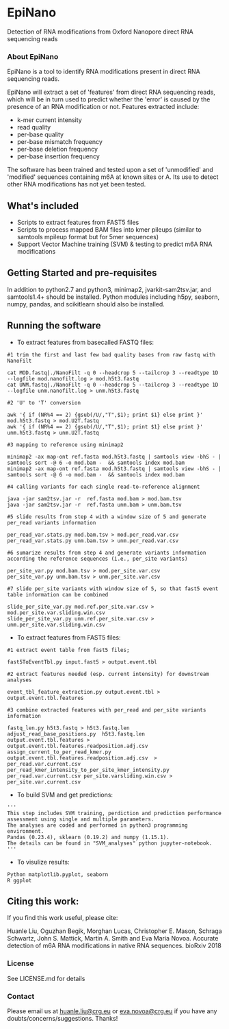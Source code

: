 # EpiNano
Detection of RNA modifications from Oxford Nanopore direct RNA sequencing reads

### About EpiNano
EpiNano is a tool to identify RNA modifications present in direct RNA sequencing reads. 

EpiNano will extract a set of 'features' from direct RNA sequencing reads, which will be in turn used to predict whether the 'error' is caused by the presence of an RNA modification or not. 
Features extracted include: 
- k-mer current intensity
- read quality
- per-base quality
- per-base mismatch frequency
- per-base deletion frequency
- per-base insertion frequency

The software has been trained and tested upon a set of 'unmodified' and 'modified' sequences containing m6A at known sites or A. Its use to detect other RNA modifications has not yet been tested. 

## What's included
- Scripts to extract features from FAST5 files
- Scripts to process mapped BAM files into kmer pileups (similar to samtools mpileup format but for 5mer sequences)
- Support Vector Machine training (SVM) & testing to predict m6A RNA modifications

## Getting Started and pre-requisites
In addition to python2.7 and python3, minimap2, jvarkit-sam2tsv.jar, and samtools1.4+ should be installed.
Python modules including h5py, seaborn, numpy, pandas, and scikitlearn should also be installed.

## Running the software
* To extract features from basecalled FASTQ files: 
```
#1 trim the first and last few bad quality bases from raw fastq with NanoFilt

cat MOD.fastq|./NanoFilt -q 0 --headcrop 5 --tailcrop 3 --readtype 1D --logfile mod.nanofilt.log > mod.h5t3.fastq
cat UNM.fastq|./NanoFilt -q 0 --headcrop 5 --tailcrop 3 --readtype 1D --logfile unm.nanofilt.log > unm.h5t3.fastq

#2 'U' to 'T' conversion

awk '{ if (NR%4 == 2) {gsub(/U/,"T",$1); print $1} else print }' mod.h5t3.fastq > mod.U2T.fastq
awk '{ if (NR%4 == 2) {gsub(/U/,"T",$1); print $1} else print }' unm.h5t3.fastq > unm.U2T.fastq

#3 mapping to reference using minimap2

minimap2 -ax map-ont ref.fasta mod.h5t3.fastq | samtools view -bhS - | samtools sort -@ 6 -o mod.bam -  && samtools index mod.bam
minimap2 -ax map-ont ref.fasta mod.h5t3.fastq | samtools view -bhS - | samtools sort -@ 6 -o mod.bam -  && samtools index mod.bam

#4 calling variants for each single read-to-reference alignment

java -jar sam2tsv.jar -r  ref.fasta mod.bam > mod.bam.tsv
java -jar sam2tsv.jar -r  ref.fasta unm.bam > unm.bam.tsv

#5 slide results from step 4 with a window size of 5 and generate per_read variants information 

per_read_var.stats.py mod.bam.tsv > mod.per_read.var.csv
per_read_var.stats.py unm.bam.tsv > unm.per_read.var.csv

#6 sumarize results from step 4 and generate variants information according the reference sequences (i.e., per_site variants)

per_site_var.py mod.bam.tsv > mod.per_site.var.csv
per_site_var.py unm.bam.tsv > unm.per_site.var.csv

#7 slide per_site variants with window size of 5, so that fast5 event table information can be combined

slide_per_site_var.py mod.ref.per_site.var.csv > mod.per_site.var.sliding.win.csv
slide_per_site_var.py unm.ref.per_site.var.csv > unm.per_site.var.sliding.win.csv

```


* To extract features from FAST5 files: 
``` 
#1 extract event table from fast5 files; 

fast5ToEventTbl.py input.fast5 > output.event.tbl

#2 extract features needed (esp. current intensity) for downstream analyses

event_tbl_feature_extraction.py output.event.tbl > output.event.tbl.features

#3 combine extracted features with per_read and per_site variants information

fastq_len.py h5t3.fastq > h5t3.fastq.len
adjust_read_base_positions.py  h5t3.fastq.len output.event.tbl.features > output.event.tbl.features.readposition.adj.csv
assign_current_to_per_read_kmer.py output.event.tbl.features.readposition.adj.csv  > per_read.var.current.csv
per_read_kmer_intensity_to_per_site_kmer_intensity.py per_read.var.current.csv per_site.varsliding.win.csv > per_site.var.current.csv
```
* To build SVM and get predictions:
```
'''
This step includes SVM training, perdiction and prediction performance assessment using single and multiple parameters.
The analyses are coded and performed in python3 programming environment. 
Pandas (0.23.4), sklearn (0.19.2) and numpy (1.15.1). 
The details can be found in "SVM_analyses" python jupyter-notebook. 
'''
```

* To visulize results:
```
Python matplotlib.pyplot, seaborn 
R ggplot
```
## Citing this work:
If you find this work useful, please cite:

Huanle Liu, Oguzhan Begik, Morghan Lucas, Christopher E. Mason, Schraga Schwartz, John S. Mattick, Martin A. Smith and Eva Maria Novoa. Accurate detection of m6A RNA modifications in native RNA sequences. bioRxiv 2018

### License 
See LICENSE.md for details

### Contact
Please email us at huanle.liu@crg.eu or eva.novoa@crg.eu if you have any doubts/concerns/suggestions.
Thanks!
